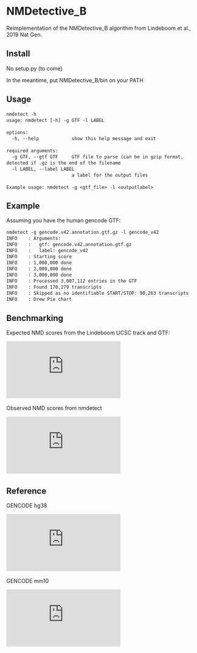 # NMDetective_B
Reimplementation of the NMDetective_B algorithm from Lindeboom et al., 2019 Nat Gen.

## Install

No setup.py (to come)

In the meantime, put NMDetective_B/bin on your PATH

## Usage
```
nmdetect -h
usage: nmdetect [-h] -g GTF -l LABEL

options:
  -h, --help            show this help message and exit

required arguments:
  -g GTF, --gtf GTF     GTF file to parse (can be in gzip format, detected if .gz is the end of the filename
  -l LABEL, --label LABEL
                        a label for the output files

Example usage: nmdetect -g <gtf_file> -l <outputlabel>
```
## Example

Assuming you have the human gencode GTF:
```
nmdetect -g gencode.v42.annotation.gtf.gz -l gencode_v42
INFO    : Arguments:
INFO    :   gtf: gencode.v42.annotation.gtf.gz
INFO    :   label: gencode_v42
INFO    : Starting score
INFO    : 1,000,000 done
INFO    : 2,000,000 done
INFO    : 3,000,000 done
INFO    : Processed 3,007,112 entries in the GTF
INFO    : Found 170,279 transcripts
INFO    : Skipped as no identifiable START/STOP: 90,263 transcripts
INFO    : Drew Pie chart
```

## Benchmarking

Expected NMD scores from the Lindeboom UCSC track and GTF:

![Expected](https://github.com/oaxiom/NMDetective_B/blob/289adc8e7dbe9e612d51554f4b5618f06202338e/observed_expected/expected.Lindeboom.pdf)

Observed NMD scores from nmdetect

![Observed](https://github.com/oaxiom/NMDetective_B/blob/289adc8e7dbe9e612d51554f4b5618f06202338e/observed_expected/observed.pie.pdf)

## Reference

GENCODE hg38

![GENCODE hg38](https://github.com/oaxiom/NMDetective_B/blob/97046bed4f7c219b9209c8186b631f1a30c27b7f/images/gencode_v42.pie.pdf)

GENCODE mm10

![GENCODE mm10](https://github.com/oaxiom/NMDetective_B/blob/97046bed4f7c219b9209c8186b631f1a30c27b7f/images/gencode_vM20.pie.pdf)
